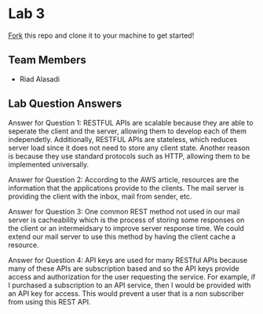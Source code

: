 # Lab 3
[Fork](https://docs.github.com/en/get-started/quickstart/fork-a-repo) this repo and clone it to your machine to get started!

## Team Members
- Riad Alasadi

## Lab Question Answers

Answer for Question 1:
RESTFUL APIs are scalable because they are able to seperate the client and the server, allowing them to develop each of them independetly. Additionally, RESTFUL APIs are stateless, which reduces server load since it does not need to store any client state. Another reason is because they use standard protocols such as HTTP, allowing them to be implemented universally.

Answer for Question 2:
According to the AWS article, resources are the information that the applications provide to the clients. The mail server is providing the client with the inbox, mail from sender, etc.

Answer for Question 3:
One common REST method not used in our mail server is cacheability which is the process of storing some responses on the client or an intermeidsary to improve server response time. We could extend our mail server to use this method by having the client cache a resource.

Answer for Question 4:
API keys are used for many RESTful APIs because many of these APIs are subscription based and so the API keys provide access and authorization for the user requesting the service. For example, if I purchased a subscription to an API service, then I would be provided with an API key for access. This would prevent a user that is a non subscriber from using this REST API.


